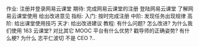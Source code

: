 作业:
注册并登录网易云课堂
期待:
完成网易云课堂的注册
登陆网易云课堂
了解网易云课堂使用
给出改进意见
指标:
入门: 按时完成注册
中阶: 发现任务出现规律
高阶: 给出课堂使用技巧
天才: 给出改进建议
教程:
有什么问题?
怎么改进?
为什么我们使用 163 云课堂?
对比其它 MOOC 平台有什么优势?
戳导师的正确姿势?
有什么梗? 为什么 志平仁波切 不是 CEO ?..

